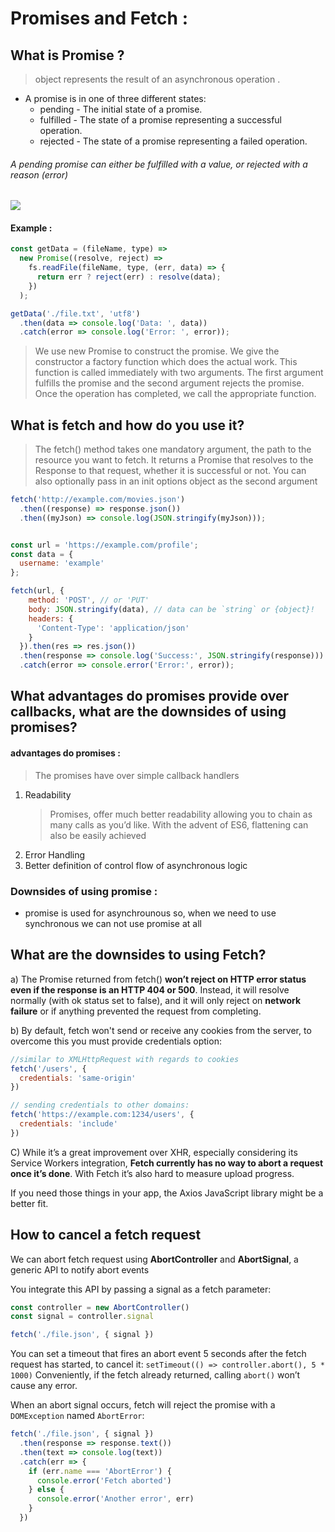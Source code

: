 # Promises and Fetch  : 
## What is Promise ?
 > object represents the result of an asynchronous operation .
 
  *  A promise is in one of three different states:
     * pending - The initial state of a promise.
     * fulfilled - The state of a promise representing a successful operation.
     * rejected - The state of a promise representing a failed operation.

 ###### A pending promise can either be fulfilled with a value, or rejected with a reason (error)
 
![](https://javascript.info/article/promise-basics/promise-resolve-reject.png)

 #### Example :
```javascript 
const getData = (fileName, type) =>
  new Promise((resolve, reject) =>
    fs.readFile(fileName, type, (err, data) => {
      return err ? reject(err) : resolve(data);
    })
  );

getData('./file.txt', 'utf8')
  .then(data => console.log('Data: ', data))
  .catch(error => console.log('Error: ', error));

```
> We use new Promise to construct the promise. We give the constructor a factory function which does the actual work. This function is called immediately with two arguments. The first argument fulfills the promise and the second argument rejects the promise. Once the operation has completed, we call the appropriate function.


## What is fetch and how do you use it?

> The fetch() method takes one mandatory argument, the path to the resource you want to fetch. It returns a Promise that resolves to the Response to that request, whether it is successful or not. You can also optionally pass in an init options object as the second argument

```javascript
fetch('http://example.com/movies.json')
  .then((response) => response.json())
  .then((myJson) => console.log(JSON.stringify(myJson)));
```
```javascript

const url = 'https://example.com/profile';
const data = {
  username: 'example'
};

fetch(url, {
    method: 'POST', // or 'PUT'
    body: JSON.stringify(data), // data can be `string` or {object}!
    headers: {
      'Content-Type': 'application/json'
    }
  }).then(res => res.json())
  .then(response => console.log('Success:', JSON.stringify(response)))
  .catch(error => console.error('Error:', error));
  ```
## What advantages do promises provide over callbacks, what are the downsides of using promises?

 #### advantages do promises :
 > The promises have over simple callback handlers
1. Readability
     > Promises, offer much better readability allowing you to chain as many calls as you’d like. With the advent of ES6, flattening can also be easily achieved
2. Error Handling
3. Better definition of control flow of asynchronous logic
 ### Downsides of using promise :
  * promise is used for asynchrounous so, when we need to use synchronous we can not use promise at all
## What are the downsides to using Fetch?
   a) The Promise returned from fetch() **won’t reject on HTTP error status even if the response is an HTTP 404 or 500**. Instead, it will resolve normally (with ok status set to false), and it will only reject on **network failure** or if anything prevented the request from completing.

  b) By default, fetch won't send or receive any cookies from the server, to overcome this you must provide credentials option:

  ```javascript
  //similar to XMLHttpRequest with regards to cookies
  fetch('/users', {
    credentials: 'same-origin'
  })
  ```
  ```javascript
  // sending credentials to other domains:
  fetch('https://example.com:1234/users', {
    credentials: 'include'
  }) 
  ```

  C) While it’s a great improvement over XHR, especially considering its Service Workers integration, **Fetch currently has no way to abort a request once it’s done**. With Fetch it’s also hard to measure upload progress.

  If you need those things in your app, the Axios JavaScript library might be a better fit.

## How to cancel a fetch request
We can abort fetch request using  **AbortController** and **AbortSignal**, a generic API to notify abort events

You integrate this API by passing a signal as a fetch parameter:
```javascript
const controller = new AbortController()
const signal = controller.signal

fetch('./file.json', { signal })
```
You can set a timeout that fires an abort event 5 seconds after the fetch request has started, to cancel it:
``` setTimeout(() => controller.abort(), 5 * 1000) ```
Conveniently, if the fetch already returned, calling ```abort()``` won’t cause any error.

When an abort signal occurs, fetch will reject the promise with a ```DOMException``` named ```AbortError```:

```javascript
fetch('./file.json', { signal })
  .then(response => response.text())
  .then(text => console.log(text))
  .catch(err => {
    if (err.name === 'AbortError') {
      console.error('Fetch aborted')
    } else {
      console.error('Another error', err)
    }
  })
  ```




   